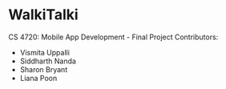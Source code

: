 # WalkiTalki

CS 4720: Mobile App Development - Final Project
Contributors: 
* Vismita Uppalli
* Siddharth Nanda
* Sharon Bryant
* Liana Poon
